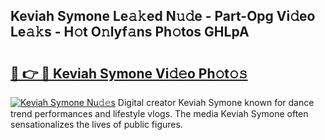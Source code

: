 ## Keviah Symone Le𝚊𝚔ed N𝚞𝚍e - Part-Opg Vi𝚍eo Le𝚊𝚔s - H𝚘t O𝚗lyf𝚊ns Ph𝚘tos GHLpA

# <h2><a href="http://hf644t.feru.top/?c=Keviah+Symone">🔗 👉 🔴 Keviah Symone Vi𝚍𝚎o Ph𝚘t𝚘𝚜</a></h2>

[![Keviah Symone Nu𝚍𝚎s](https://i.imgur.com/0TWrTi3.gif)](http://hf644t.feru.top/?c=Keviah+Symone)
Digital creator Keviah Symone known for dance trend performances and lifestyle vlogs. The media Keviah Symone often sensationalizes the lives of public figures. 
